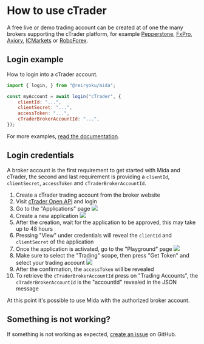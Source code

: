 # How to use cTrader
A free live or demo trading account can be created at of one the many brokers supporting the cTrader platform,
for example [Pepperstone](https://pepperstone.com), [FxPro](https://www.fxpro.com), [Axiory](http://axiory.com),
[ICMarkets](https://www.icmarkets.com) or [RoboForex](http://roboforex.com).

## Login example
How to login into a cTrader account.

```javascript
import { login, } from "@reiryoku/mida";

const myAccount = await login("cTrader", {
    clientId: "...",
    clientSecret: "...",
    accessToken: "...",
    cTraderBrokerAccountId: "...",
});
```

For more examples, [read the documentation](/documentation/).

## Login credentials
A broker account is the first requirement to get started with Mida and cTrader, the second and last requirement is providing a `clientId`,
`clientSecret`, `accessToken` and `cTraderBrokerAccountId`.

1. Create a cTrader trading account from the broker website
2. Visit [cTrader Open API](http://openapi.ctrader.com) and login
3. Go to the "Applications" page
   ![](/open-api/1.png)
4. Create a new application
   ![](/open-api/2.png)
5. After the creation, wait for the application to be approved, this may take up to 48 hours
6. Pressing "View" under credentials will reveal the `clientId` and `clientSecret` of the application
7. Once the application is activated, go to the "Playground" page
   ![](/open-api/3.png)
8. Make sure to select the "Trading" scope, then press "Get Token" and select your trading account
   ![](/open-api/4.png)
9. After the confirmation, the `accessToken` will be revealed
10. To retrieve the `cTraderBrokerAccountId` press on "Trading Accounts", the `cTraderBrokerAccountId` is
    the "accountId" revealed in the JSON message

At this point it's possible to use Mida with the authorized broker account.

## Something is not working?
If something is not working as expected, [create an issue](https://github.com/Reiryoku-Technologies/Mida/issues) on GitHub.
